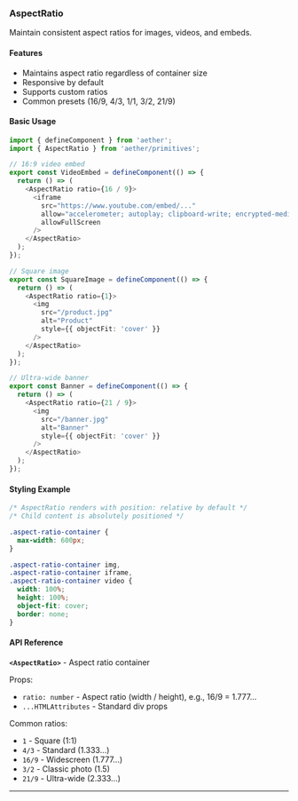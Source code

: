 ### AspectRatio

Maintain consistent aspect ratios for images, videos, and embeds.

#### Features

- Maintains aspect ratio regardless of container size
- Responsive by default
- Supports custom ratios
- Common presets (16/9, 4/3, 1/1, 3/2, 21/9)

#### Basic Usage

```typescript
import { defineComponent } from 'aether';
import { AspectRatio } from 'aether/primitives';

// 16:9 video embed
export const VideoEmbed = defineComponent(() => {
  return () => (
    <AspectRatio ratio={16 / 9}>
      <iframe
        src="https://www.youtube.com/embed/..."
        allow="accelerometer; autoplay; clipboard-write; encrypted-media; gyroscope; picture-in-picture"
        allowFullScreen
      />
    </AspectRatio>
  );
});

// Square image
export const SquareImage = defineComponent(() => {
  return () => (
    <AspectRatio ratio={1}>
      <img
        src="/product.jpg"
        alt="Product"
        style={{ objectFit: 'cover' }}
      />
    </AspectRatio>
  );
});

// Ultra-wide banner
export const Banner = defineComponent(() => {
  return () => (
    <AspectRatio ratio={21 / 9}>
      <img
        src="/banner.jpg"
        alt="Banner"
        style={{ objectFit: 'cover' }}
      />
    </AspectRatio>
  );
});
```

#### Styling Example

```css
/* AspectRatio renders with position: relative by default */
/* Child content is absolutely positioned */

.aspect-ratio-container {
  max-width: 600px;
}

.aspect-ratio-container img,
.aspect-ratio-container iframe,
.aspect-ratio-container video {
  width: 100%;
  height: 100%;
  object-fit: cover;
  border: none;
}
```

#### API Reference

**`<AspectRatio>`** - Aspect ratio container

Props:
- `ratio: number` - Aspect ratio (width / height), e.g., 16/9 = 1.777...
- `...HTMLAttributes` - Standard div props

Common ratios:
- `1` - Square (1:1)
- `4/3` - Standard (1.333...)
- `16/9` - Widescreen (1.777...)
- `3/2` - Classic photo (1.5)
- `21/9` - Ultra-wide (2.333...)

---

